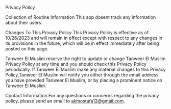 Privacy Policy

Collection of Routine Information This app dosent track any information about their users.

Changes To This Privacy Policy This Privacy Policy is effective as of 10/26/2023 and will remain in effect except with respect to any changes in its provisions in the future, which will be in effect immediately after being posted on this page.

Tanweer El Muslim reserve the right to update or change Tanweer El Muslim Privacy Policy at any time and you should check this Privacy Policy periodically. If Tanweer El Muslim make any material changes to this Privacy Policy,Tanweer El Muslim will notify you either through the email address you have provided Tanweer El Muslim, or by placing a prominent notice on Tanweer El Muslim.

Contact Information For any questions or concerns regarding the privacy policy, please send an email to akmostafa12@gmail.com.
